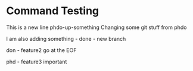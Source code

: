 # Command Testing

This is a new line phdo-up-something
Changing some git stuff from phdo


I am also adding something - done - new branch

don - feature2 go at the EOF

phd - feature3 important